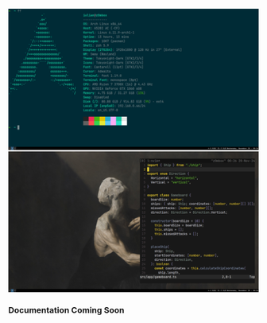 ![ScreenshotNumber1](./screenshot1.png)
![ScreenshotNumber2](./screenshot2.png)
### Documentation Coming Soon
